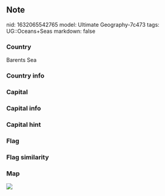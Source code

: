 ## Note
nid: 1632065542765
model: Ultimate Geography-7c473
tags: UG::Oceans+Seas
markdown: false

### Country
Barents Sea

### Country info


### Capital


### Capital info


### Capital hint


### Flag


### Flag similarity


### Map
<img src="ug-map-barents_sea.png">
